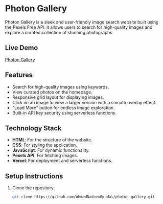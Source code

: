# Photon Gallery

Photon Gallery is a sleek and user-friendly image search website built using the Pexels Free API. It allows users to search for high-quality images and explore a curated collection of stunning photographs.

## Live Demo

[Photon Gallery](https://photon-gallery-hazel.vercel.app/)

## Features

- Search for high-quality images using keywords.
- View curated photos on the homepage.
- Responsive grid layout for displaying images.
- Click on an image to view a larger version with a smooth overlay effect.
- "Load More" button for endless image exploration.
- Built-in API key security using serverless functions.

## Technology Stack

- **HTML**: For the structure of the website.
- **CSS**: For styling the application.
- **JavaScript**: For dynamic functionality.
- **Pexels API**: For fetching images.
- **Vercel**: For deployment and serverless functions.

## Setup Instructions

1. Clone the repository:
   ```bash
   git clone https://github.com/AhmedNadeemGondal/photon-gallery.git
   ```
